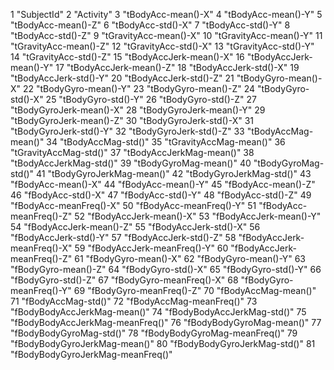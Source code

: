 1 "SubjectId"
2 "Activity"
3 "tBodyAcc-mean()-X"
4 "tBodyAcc-mean()-Y"
5 "tBodyAcc-mean()-Z"
6 "tBodyAcc-std()-X"
7 "tBodyAcc-std()-Y"
8 "tBodyAcc-std()-Z"
9 "tGravityAcc-mean()-X"
10 "tGravityAcc-mean()-Y"
11 "tGravityAcc-mean()-Z"
12 "tGravityAcc-std()-X"
13 "tGravityAcc-std()-Y"
14 "tGravityAcc-std()-Z"
15 "tBodyAccJerk-mean()-X"
16 "tBodyAccJerk-mean()-Y"
17 "tBodyAccJerk-mean()-Z"
18 "tBodyAccJerk-std()-X"
19 "tBodyAccJerk-std()-Y"
20 "tBodyAccJerk-std()-Z"
21 "tBodyGyro-mean()-X"
22 "tBodyGyro-mean()-Y"
23 "tBodyGyro-mean()-Z"
24 "tBodyGyro-std()-X"
25 "tBodyGyro-std()-Y"
26 "tBodyGyro-std()-Z"
27 "tBodyGyroJerk-mean()-X"
28 "tBodyGyroJerk-mean()-Y"
29 "tBodyGyroJerk-mean()-Z"
30 "tBodyGyroJerk-std()-X"
31 "tBodyGyroJerk-std()-Y"
32 "tBodyGyroJerk-std()-Z"
33 "tBodyAccMag-mean()"
34 "tBodyAccMag-std()"
35 "tGravityAccMag-mean()"
36 "tGravityAccMag-std()"
37 "tBodyAccJerkMag-mean()"
38 "tBodyAccJerkMag-std()"
39 "tBodyGyroMag-mean()"
40 "tBodyGyroMag-std()"
41 "tBodyGyroJerkMag-mean()"
42 "tBodyGyroJerkMag-std()"
43 "fBodyAcc-mean()-X"
44 "fBodyAcc-mean()-Y"
45 "fBodyAcc-mean()-Z"
46 "fBodyAcc-std()-X"
47 "fBodyAcc-std()-Y"
48 "fBodyAcc-std()-Z"
49 "fBodyAcc-meanFreq()-X"
50 "fBodyAcc-meanFreq()-Y"
51 "fBodyAcc-meanFreq()-Z"
52 "fBodyAccJerk-mean()-X"
53 "fBodyAccJerk-mean()-Y"
54 "fBodyAccJerk-mean()-Z"
55 "fBodyAccJerk-std()-X"
56 "fBodyAccJerk-std()-Y"
57 "fBodyAccJerk-std()-Z"
58 "fBodyAccJerk-meanFreq()-X"
59 "fBodyAccJerk-meanFreq()-Y"
60 "fBodyAccJerk-meanFreq()-Z"
61 "fBodyGyro-mean()-X"
62 "fBodyGyro-mean()-Y"
63 "fBodyGyro-mean()-Z"
64 "fBodyGyro-std()-X"
65 "fBodyGyro-std()-Y"
66 "fBodyGyro-std()-Z"
67 "fBodyGyro-meanFreq()-X"
68 "fBodyGyro-meanFreq()-Y"
69 "fBodyGyro-meanFreq()-Z"
70 "fBodyAccMag-mean()"
71 "fBodyAccMag-std()"
72 "fBodyAccMag-meanFreq()"
73 "fBodyBodyAccJerkMag-mean()"
74 "fBodyBodyAccJerkMag-std()"
75 "fBodyBodyAccJerkMag-meanFreq()"
76 "fBodyBodyGyroMag-mean()"
77 "fBodyBodyGyroMag-std()"
78 "fBodyBodyGyroMag-meanFreq()"
79 "fBodyBodyGyroJerkMag-mean()"
80 "fBodyBodyGyroJerkMag-std()"
81 "fBodyBodyGyroJerkMag-meanFreq()"

